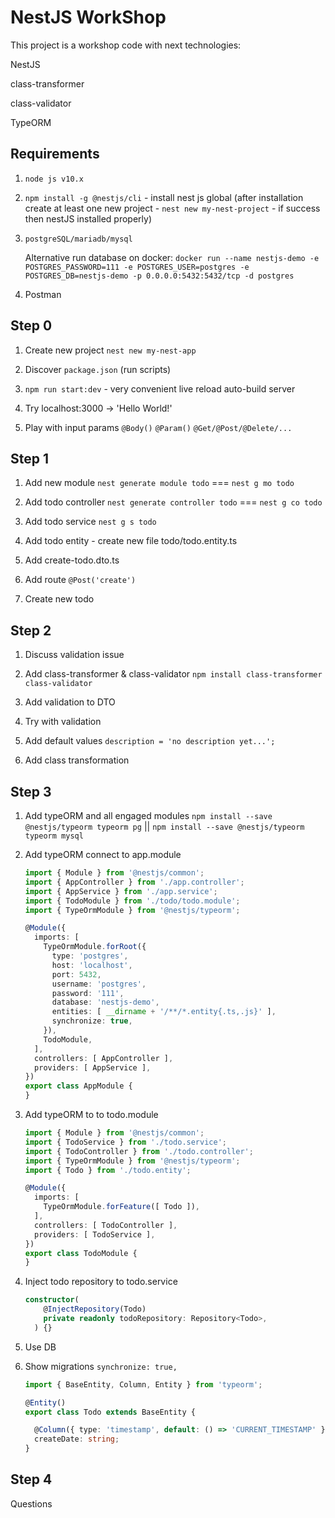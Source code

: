 # NestJS WorkShop

This project is a workshop code with next technologies:

NestJS

class-transformer

class-validator

TypeORM


## Requirements

1. `node js v10.x`

2. `npm install -g @nestjs/cli` - install nest js global (after installation create at least one new project - `nest new my-nest-project` - if success then nestJS installed properly)

3. `postgreSQL/mariadb/mysql`

    Alternative run database on docker: 
    `docker run --name nestjs-demo -e POSTGRES_PASSWORD=111 -e POSTGRES_USER=postgres -e POSTGRES_DB=nestjs-demo -p 0.0.0.0:5432:5432/tcp -d postgres`

4. Postman

## Step 0

1. Create new project `nest new my-nest-app`

2. Discover `package.json` (run scripts)

3. `npm run start:dev` - very convenient live reload auto-build server

4. Try localhost:3000 -> 'Hello World!'

5. Play with input params `@Body()` `@Param()` `@Get/@Post/@Delete/...`

## Step 1

1. Add new module `nest generate module todo` === `nest g mo todo`

2. Add todo controller `nest generate controller todo` === `nest g co todo`

3. Add todo service `nest g s todo`

4. Add todo entity - create new file todo/todo.entity.ts

5. Add create-todo.dto.ts

6. Add route `@Post('create')`

7. Create new todo

## Step 2

1. Discuss validation issue

2. Add class-transformer & class-validator `npm install class-transformer class-validator`

3. Add validation to DTO

4. Try with validation

5. Add default values `description = 'no description yet...';`

6. Add class transformation

## Step 3 

1. Add typeORM and all engaged modules `npm install --save @nestjs/typeorm typeorm pg` || `npm install --save @nestjs/typeorm typeorm mysql`

2. Add typeORM connect to app.module
 
    ```typescript
    import { Module } from '@nestjs/common';
    import { AppController } from './app.controller';
    import { AppService } from './app.service';
    import { TodoModule } from './todo/todo.module';
    import { TypeOrmModule } from '@nestjs/typeorm';

    @Module({
      imports: [
        TypeOrmModule.forRoot({
          type: 'postgres',
          host: 'localhost',
          port: 5432,
          username: 'postgres',
          password: '111',
          database: 'nestjs-demo',
          entities: [ __dirname + '/**/*.entity{.ts,.js}' ],
          synchronize: true,
        }),
        TodoModule,
      ],
      controllers: [ AppController ],
      providers: [ AppService ],
    })
    export class AppModule {
    }
    ```

3. Add typeORM to to todo.module 

    ```typescript
    import { Module } from '@nestjs/common';
    import { TodoService } from './todo.service';
    import { TodoController } from './todo.controller';
    import { TypeOrmModule } from '@nestjs/typeorm';
    import { Todo } from './todo.entity';
    
    @Module({
      imports: [
        TypeOrmModule.forFeature([ Todo ]),
      ],
      controllers: [ TodoController ],
      providers: [ TodoService ],
    })
    export class TodoModule {
    }
    ```

4. Inject todo repository to todo.service

    ```typescript
    constructor(
        @InjectRepository(Todo)
        private readonly todoRepository: Repository<Todo>,
      ) {}
    ```

5. Use DB

6. Show migrations `synchronize: true,`

    ```typescript
    import { BaseEntity, Column, Entity } from 'typeorm';
    
    @Entity()
    export class Todo extends BaseEntity {
    
      @Column({ type: 'timestamp', default: () => 'CURRENT_TIMESTAMP' })
      createDate: string;
    }
    ```

## Step 4 

Questions







